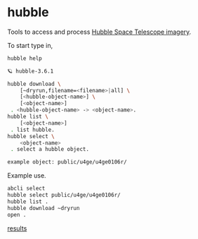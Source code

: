 # hubble

Tools to access and process [Hubble Space Telescope imagery](https://registry.opendata.aws/hst/). 

To start type in,

```bash
hubble help
```

```bash
🪐 hubble-3.6.1

hubble download \
	[~dryrun,filename=<filename>|all] \
	[<hubble-object-name>] \
	[<object-name>]
 . <hubble-object-name> -> <object-name>.
hubble list \
	[<object-name>]
 . list hubble.
hubble select \
	<object-name>
 . select a hubble object.

example object: public/u4ge/u4ge0106r/
 ```

Example use.

```bash
abcli select
hubble select public/u4ge/u4ge0106r/
hubble list .
hubble download ~dryrun
open .
```

[results](url)